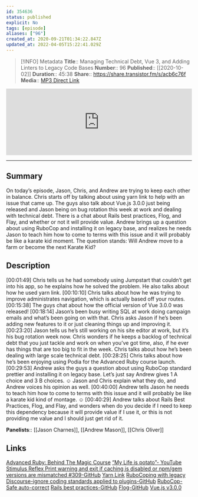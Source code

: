 ```yaml
---
id: 354636
status: published
explicit: No
tags: [episode]
aliases: ["96"]
created_at: 2020-09-21T01:34:22.847Z
updated_at: 2022-04-05T15:22:41.029Z
---
```


> [!INFO] Metadata
> **Title**:: Managing Technical Debt, Vue 3, and Adding Linters to Legacy Code Bases
> **Number**:: 96
> **Published**:: [[2020-10-02]]
> **Duration**:: 45:38
> **Share**:: <https://share.transistor.fm/s/acb6c76f>
> **Media**:: [MP3 Direct Link](https://dts.podtrac.com/redirect.mp3/media.transistor.fm/acb6c76f/2bc25ca3.mp3)

<iframe width="100%" height="180" frameborder="no" scrolling="no" seamless src="https://share.transistor.fm/e/acb6c76f/dark"></iframe>

---

## Summary

On today’s episode, Jason, Chris, and Andrew are trying to keep each other in balance. Chris starts off by talking about using yarn link to help with an issue that came up. The guys also talk about Vue.js 3.0.0 just being released and Jason being on bug rotation this week at work and dealing with technical debt. There is a chat about Rails best practices, Flog, and Flay, and whether or not it will provide value. Andrew brings up a question about using RuboCop and installing it on legacy base, and realizes he needs Jason to teach him how to come to terms with this issue and it will probably be like a karate kid moment. The question stands: Will Andrew move to a farm or become the next Karate Kid?

## Description

[00:01:49] Chris tells us he had somebody using Jumpstart that couldn’t get into his app, so he explains how he solved the problem. He also talks about how he used yarn link.
[00:10:10] Chris talks about how he was trying to improve administrates navigation, which is actually based off your routes.
[00:15:38] The guys chat about how the official version of Vue 3.0.0 was released!
[00:18:14] Jason’s been busy writing SQL at work doing campaign emails and what’s been going on with that. Chris asks Jason if he’s been adding new features to it or just cleaning things up and improving it.
[00:23:20] Jason tells us he’s still working on his site editor at work, but it’s his bug rotation week now. Chris wonders if he keeps a backlog of technical debt that you just tackle and work on when you’ve got time, also, if he ever has things that are too big to fit in the week. Chris talks about how he’s been dealing with large scale technical debt.
[00:28:25] Chris talks about how he’s been enjoying using Podia for the Advanced Ruby course launch.
[00:29:53] Andrew asks the guys a question about using RuboCop standard prettier and installing it on legacy base. Let’s just say Andrew gives 1 A choice and 3 B choices. ☺ Jason and Chris explain what they do, and Andrew voices his opinion as well.
[00:40:00] Andrew tells Jason he needs to teach him how to come to terms with this issue and it will probably be like a karate kid kind of montage. ☺
[00:40:29] Andrew talks about Rails Best Practices, Flog, and Flay, and wonders when do you decide if I need to keep this dependency because it will provide value if I use it, or this is not providing me value and I should just get rid of it.

**Panelists**:: [[Jason Charnes]], [[Andrew Mason]], [[Chris Oliver]]

## Links

[Advanced Ruby: Behind The Magic Course](https://courses.gorails.com/advanced-ruby-for-rails-devs)
[“My Life is potato”- YouTube](https://www.youtube.com/watch?v=QiqqC_fbP1c)
[Stimulus Reflex Print warning and exit if caching is disabled or npm/gem versions are mismatched #309-GitHub](https://github.com/hopsoft/stimulus_reflex/pull/309)
[Yarn Link](https://classic.yarnpkg.com/en/docs/cli/link/)
[RuboCoping with legacy](https://evilmartians.com/chronicles/rubocoping-with-legacy-bring-your-ruby-code-up-to-standard)
[Discourse-ignore coding standards applied to plugins-GitHub](https://github.com/discourse/discourse/blob/master/.git-blame-ignore-revs)
[RuboCop- Safe auto-correct](https://docs.rubocop.org/rubocop/usage/auto_correct.html#safe-auto-correct)
[Rails best practices-GitHub](https://github.com/flyerhzm/rails_best_practices)
[Flog-GitHub](https://github.com/seattlerb/flog)
[Vue.js v3.0.0](https://news.vuejs.org/)
